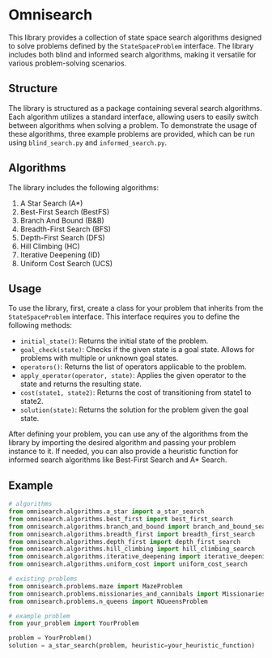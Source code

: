 # Omnisearch

This library provides a collection of state space search algorithms designed to solve problems defined by the `StateSpaceProblem` interface. The library includes both blind and informed search algorithms, making it versatile for various problem-solving scenarios.

## Structure

The library is structured as a package containing several search algorithms. Each algorithm utilizes a standard interface, allowing users to easily switch between algorithms when solving a problem. To demonstrate the usage of these algorithms, three example problems are provided, which can be run using `blind_search.py` and `informed_search.py`.

## Algorithms

The library includes the following algorithms:

1. A Star Search (A*)
2. Best-First Search (BestFS)
3. Branch And Bound (B&B)
4. Breadth-First Search (BFS)
5. Depth-First Search (DFS)
6. Hill Climbing (HC)
7. Iterative Deepening (ID)
8. Uniform Cost Search (UCS)

## Usage

To use the library, first, create a class for your problem that inherits from the `StateSpaceProblem` interface. This interface requires you to define the following methods:

- `initial_state()`: Returns the initial state of the problem.
- `goal_check(state)`: Checks if the given state is a goal state. Allows for problems with multiple or unknown goal states.
- `operators()`: Returns the list of operators applicable to the problem.
- `apply_operator(operator, state)`: Applies the given operator to the state and returns the resulting state.
- `cost(state1, state2)`: Returns the cost of transitioning from state1 to state2.
- `solution(state)`: Returns the solution for the problem given the goal state.

After defining your problem, you can use any of the algorithms from the library by importing the desired algorithm and passing your problem instance to it. If needed, you can also provide a heuristic function for informed search algorithms like Best-First Search and A* Search.

## Example
```python
# algorithms
from omnisearch.algorithms.a_star import a_star_search
from omnisearch.algorithms.best_first import best_first_search
from omnisearch.algorithms.branch_and_bound import branch_and_bound_search
from omnisearch.algorithms.breadth_first import breadth_first_search
from omnisearch.algorithms.depth_first import depth_first_search
from omnisearch.algorithms.hill_climbing import hill_climbing_search
from omnisearch.algorithms.iterative_deepening import iterative_deepening_search
from omnisearch.algorithms.uniform_cost import uniform_cost_search

# existing problems
from omnisearch.problems.maze import MazeProblem
from omnisearch.problems.missionaries_and_cannibals import MissionariesAndCannibalsProblem
from omnisearch.problems.n_queens import NQueensProblem

# example problem
from your_problem import YourProblem

problem = YourProblem()
solution = a_star_search(problem, heuristic=your_heuristic_function)